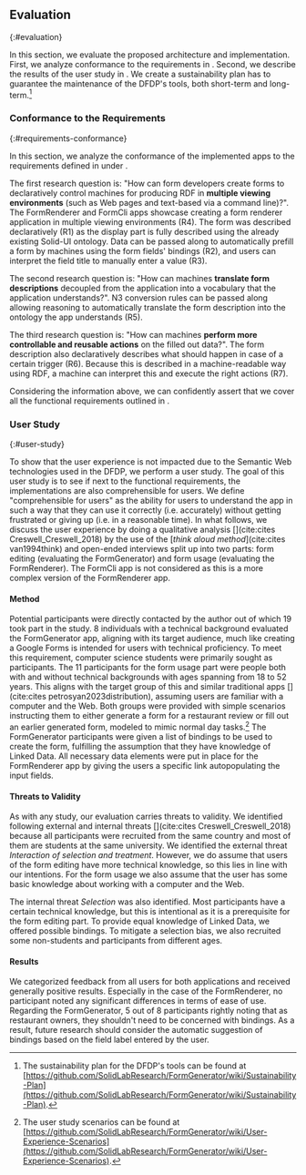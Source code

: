 ## Evaluation
{:#evaluation}

In this section, we evaluate the proposed architecture and implementation.
First, we analyze conformance to the requirements in [](#requirements-conformance).
Second, we describe the results of the user study in [](#user-study).
We create a sustainability plan has to guarantee the maintenance of the DFDP's tools, both short-term and long-term.[^SustainabilityPlan]

[^SustainabilityPlan]: The sustainability plan for the DFDP's tools can be found at [https://github.com/SolidLabResearch/FormGenerator/wiki/Sustainability-Plan](https://github.com/SolidLabResearch/FormGenerator/wiki/Sustainability-Plan).


### Conformance to the Requirements
{:#requirements-conformance}

In this section, we analyze the conformance of the implemented apps to the requirements defined in [](#requirements-table) under [](#requirements).

The first research question is: "How can form developers create forms to declaratively control machines for producing RDF in **multiple viewing environments** (such as Web pages and text-based via a command line)?".
The FormRenderer and FormCli apps showcase creating a form renderer application in multiple viewing environments (R4).
The form was described declaratively (R1) as the display part is fully described using the already existing Solid-UI ontology.
Data can be passed along to automatically prefill a form by machines using the form fields' bindings (R2), and users can interpret the field title to manually enter a value (R3).

The second research question is: "How can machines **translate form descriptions** decoupled from the application into a vocabulary that the application understands?".
N3 conversion rules can be passed along allowing reasoning to automatically translate the form description into the ontology the app understands (R5).

The third research question is: "How can machines **perform more controllable and reusable actions** on the filled out data?".
The form description also declaratively describes what should happen in case of a certain trigger (R6).
Because this is described in a machine-readable way using RDF, a machine can interpret this and execute the right actions (R7).

Considering the information above, we can confidently assert that we cover all the functional requirements outlined in [](#requirements-table).


### User Study
{:#user-study}

To show that the user experience is not impacted due to the Semantic Web technologies used in the DFDP, we perform a user study.
The goal of this user study is to see if next to the functional requirements, the implementations are also comprehensible for users.
We define "comprehensible for users" as the ability for users to understand the app in such a way that they can use it correctly (i.e. accurately) without getting frustrated or giving up (i.e. in a reasonable time).
In what follows, we discuss the user experience by doing a qualitative analysis [](cite:cites Creswell_Creswell_2018) by the use of the [_think aloud method_](cite:cites van1994think) and open-ended interviews split up into two parts: form editing (evaluating the FormGenerator) and form usage (evaluating the FormRenderer).
The FormCli app is not considered as this is a more complex version of the FormRenderer app.

#### Method

Potential participants were directly contacted by the author out of which 19 took part in the study.
8 individuals with a technical background evaluated the FormGenerator app, aligning with its target audience, much like creating a Google Forms is intended for users with technical proficiency.
To meet this requirement, computer science students were primarily sought as participants.
The 11 participants for the form usage part were people both with and without technical backgrounds with ages spanning from 18 to 52 years.
This aligns with the target group of this and similar traditional apps [](cite:cites petrosyan2023distribution), assuming users are familiar with a computer and the Web.
Both groups were provided with simple scenarios instructing them to either generate a form for a restaurant review or fill out an earlier generated form, modeled to mimic normal day tasks.[^UserStudies]
The FormGenerator participants were given a list of bindings to be used to create the form, fulfilling the assumption that they have knowledge of Linked Data.
All necessary data elements were put in place for the FormRenderer app by giving the users a specific link autopopulating the input fields.

[^UserStudies]: The user study scenarios can be found at [https://github.com/SolidLabResearch/FormGenerator/wiki/User-Experience-Scenarios](https://github.com/SolidLabResearch/FormGenerator/wiki/User-Experience-Scenarios).


#### Threats to Validity

As with any study, our evaluation carries threats to validity. We identified following external and internal threats [](cite:cites Creswell_Creswell_2018) because all participants were recruited from the same country and most of them are students at the same university.
We identified the external threat *Interaction of selection and treatment*.
However, we do assume that users of the form editing have more technical knowledge, so this lies in line with our intentions.
For the form usage we also assume that the user has some basic knowledge about working with a computer and the Web.

The internal threat *Selection* was also identified.
Most participants have a certain technical knowledge, but this is intentional as it is a prerequisite for the form editing part.
To provide equal knowledge of Linked Data, we offered possible bindings.
To mitigate a selection bias, we also recruited some non-students and participants from different ages.


#### Results

We categorized feedback from all users for both applications and received generally positive results.
Especially in the case of the FormRenderer, no participant noted any significant differences in terms of ease of use.
Regarding the FormGenerator, 5 out of 8 participants rightly noting that as restaurant owners, they shouldn't need to be concerned with bindings.
As a result, future research should consider the automatic suggestion of bindings based on the field label entered by the user.

